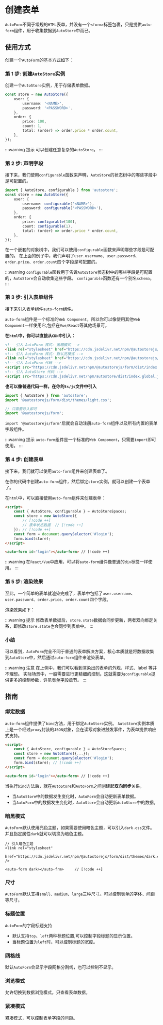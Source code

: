 # 创建表单

`AutoForm`不同于常规的`HTML`表单，并没有一个`<form>`标签包裹，只是提供`auto-form`组件，用于收集数据到`AutoStore`中而已。

## 使用方式

创建一个`AutoForm`的基本方式如下：

### 第 1 步: 创建`AutoStore`实例

创建一个`AutoStore`实例，用于存储表单数据。

```ts
const store = new AutoStore({
    user: {
        username: '<NAME>',
        password: '<PASSWORD>',
    },
    order: {
        price: 100,
        count: 1,
        total: (order) => order.price * order.count,
    },
});
```

:::warning 提示
可以创建任意复杂的`AutoStore`。
:::

### 第 2 步: 声明字段

接下来，我们使用`configurable`函数来声明，`AutoStore`的状态树中的哪些字段中是可配置的。

```ts {4-5,8-9}
import { AutoStore, configurable } from 'autostore';
const store = new AutoStore({
    user: {
        username: configurable('<NAME>'),
        password: configurable('<PASSWORD>'),
    },
    order: {
        price: configurable(100),
        count: configurable(1),
        total: (order) => order.price * order.count,
    },
});
```

在一个嵌套的对象树中，我们可以使用`configurable`函数来声明哪些字段是可配置的。
在上面的例子中，我们声明了`user.username`、`user.password`、`order.price`、`order.count`四个字段是可配置的。

:::warning
`configurable`函数用于告诉`AutoStore`状态树中的哪些字段是可配置的，`AutoStore`会自动收集这些字段。
`configurable`函数还有一个别名`schema`。
:::

### 第 3 步: 引入表单组件

接下来引入表单组件`auto-form`组件。

`auto-form`组件是一个标准的`Web Component`，所以你可以像使用其他`Web Component`一样使用它,包括在`Vue/React`等其他场景可。

**在`html`中，你可以直接从`CDN`中引入：**

```html
<!-- 引入 AutoForm 样式: 黑暗模式 -->
<link rel="stylesheet" href="https://cdn.jsdelivr.net/npm/@autostorejs/form/dist/themes/dark.css" />
<!-- 引入 AutoForm 样式: 默认亮模式 -->
<link rel="stylesheet" href="https://cdn.jsdelivr.net/npm/@autostorejs/form/dist/themes/light.css" />
<!-- 引入 AutoForm 代码 -->
<script src="https://cdn.jsdelivr.net/npm/@autostorejs/form/dist/index.global.js"></script>
<!-- 引入 AutoStore 代码 -->
<script src="https://cdn.jsdelivr.net/npm/autostore/dist/index.global.js"></script>
```

**也可以像普通代码一样，在你的`ts/js`文件中引入**

```ts
import { AutoStore } from 'autostore';
import '@autostorejs/form/dist/themes/light.css';

// 只需要导入即可
import '@autostorejs/form';
```

`import '@autostorejs/form'`后就会自动注册`auto-form`组件以及所有内置的表单字段组件。

:::warning 提示
`auto-form`组件是一个标准的`Web Component`，只需要`import`即可使用。
:::

### 第 4 步: 创建表单

接下来，我们就可以使用`auto-form`组件来创建表单了。

在你的代码中创建`auto-form`组件，然后绑定`store`实例，就可以创建一个表单了。

在`html`中，可以直接使用`auto-form`组件来创建表单：

```html
<script>
    const { AutoStore, configurable } = AutoStoreSpaces;
    const store = new AutoStore({
        // [!code ++]
        // 表单状态数据  // [!code ++]
    }); // [!code ++]
    const form = document.querySelector('#login');
    form.bind(store);
</script>

<auto-form id="login"></auto-form> // [!code ++]
```

:::warning
在`React/Vue`中应用，可以将`auto-form`组件像普通的`div`标签一样使用。
:::

### 第 5 步: 渲染效果

至此，一个简单的表单就渲染完成了，表单中包括了`user.username`、`user.password`、`order.price`、`order.count`四个字段。

渲染效果如下：

<demo html="autoform/create-form-base.html"/>

:::warning 提示
修改表单数据后，`store.state`数据会同步更新，两者双向绑定关系，即修改`store.state`也会同步到表单中。
:::

### 小结

可以看到，`AutoForm`完全不同于普通的表单解决方案，核心本质就是将数据收集到`AutoStore`中，然后通过`auto-form`组件来渲染表单。

:::warning 注意
在上例中，我们可以看到渲染出的表单的外观、样式、label 等并不理想。
实际场景中，一般需要进行更精细的控制，这就需要为`configurable`提供更多的控制参数，详见[表单字段](./createfield)章节。
:::

## 指南

### 绑定数据

`auto-form`组件提供了`bind`方法，用于绑定`AutoStore`实例。
`AutoStore`实例本质上是一个经过`proxy`封装的`JSON`对象，会在读写对象进触发事件，为表单提供响应式支持。

```html
<script>
    const { AutoStore, configurable } = AutoStoreSpaces;
    const store = new AutoStore({...});
    const form = document.querySelector('#login');
    form.bind(store); // [!code ++]
</script>

<auto-form id="login"></auto-form> // [!code ++]
```

当执行`bind`方法后，就在`AutoStore`和`AutoForm`之间创建起**双向同步**关系，

-   当`AutoStore`中的数据发生变化时，`AutoForm`会自动更新表单数据。
-   当`AutoForm`中的数据发生变化时，`AutoStore`会自动更新`AutoStore`中的数据。

### 暗黑模式

`AutoForm`默认使用亮色主题，如果需要使用暗色主题，可以引入`dark.css`文件。
并且指定属性`dark`就可以切换为暗色主题。

```tsx
// 引入暗色主题
<link rel="stylesheet"
    href="https://cdn.jsdelivr.net/npm/@autostorejs/form/dist/themes/dark.css" />

<auto-form dark></auto-frm>     // [!code ++]
```

<demo html="autoform/form-dark.html"/>

### 尺寸

`AutoForm`默认支持`small`、`medium`、`large`三种尺寸。可以控制表单的字体、间距等尺寸。

<demo html="autoform/form-size.html"/>

### 标题位置

`AutoForm`的字段标题支持

-   默认支持`top`、`left`两种标题位置,可以控制字段标题的显示位置。
-   当标题位置为`left`时，可以控制标题的宽度。

<demo html="autoform/form-labelpos.html"/>

### 网格线

默认`AutoForm`会显示字段网格分割线，也可以控制不显示。
<demo html="autoform/form-grid.html"/>

### 浏览模式

允许切换到数据浏览模式，只查看表单数据。

<demo html="autoform/form-view.html"/>

### 紧凑模式

紧凑模式，可以控制表单字段的间距。

<demo html="autoform/form-compact.html"/>
<demo html="autoform/form-part-style.html"/>
